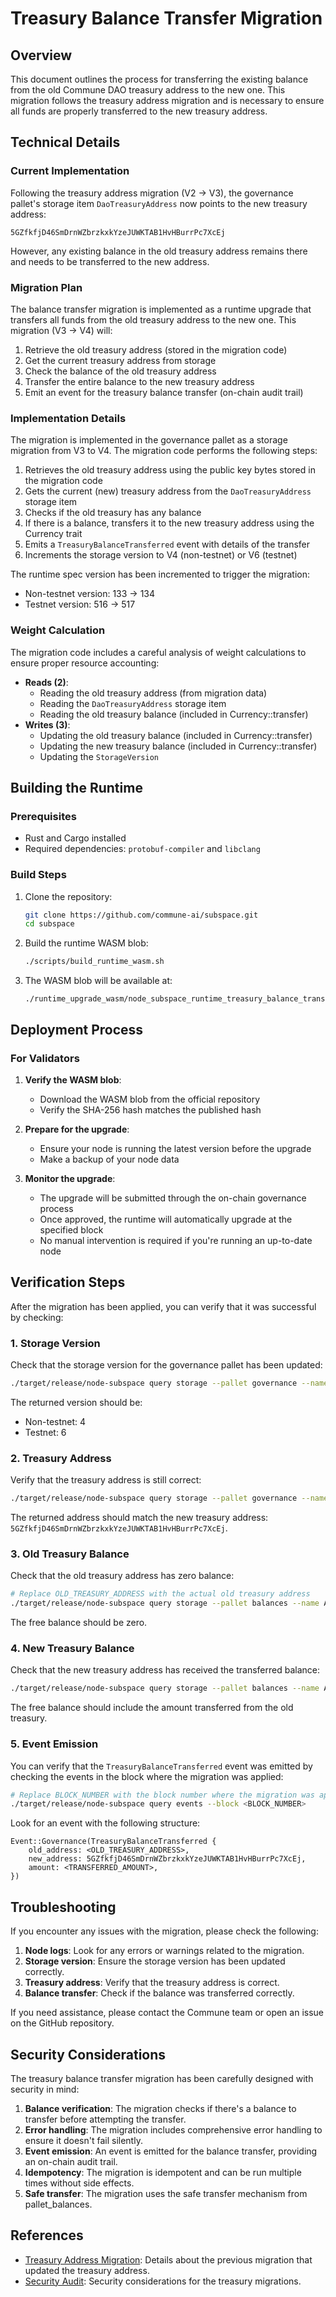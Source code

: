 # Treasury Balance Transfer Migration

## Overview

This document outlines the process for transferring the existing balance from the old Commune DAO treasury address to the new one. This migration follows the treasury address migration and is necessary to ensure all funds are properly transferred to the new treasury address.

## Technical Details

### Current Implementation

Following the treasury address migration (V2 → V3), the governance pallet's storage item `DaoTreasuryAddress` now points to the new treasury address:

```
5GZfkfjD46SmDrnWZbrzkxkYzeJUWKTAB1HvHBurrPc7XcEj
```

However, any existing balance in the old treasury address remains there and needs to be transferred to the new address.

### Migration Plan

The balance transfer migration is implemented as a runtime upgrade that transfers all funds from the old treasury address to the new one. This migration (V3 → V4) will:

1. Retrieve the old treasury address (stored in the migration code)
2. Get the current treasury address from storage
3. Check the balance of the old treasury address
4. Transfer the entire balance to the new treasury address
5. Emit an event for the treasury balance transfer (on-chain audit trail)

### Implementation Details

The migration is implemented in the governance pallet as a storage migration from V3 to V4. The migration code performs the following steps:

1. Retrieves the old treasury address using the public key bytes stored in the migration code
2. Gets the current (new) treasury address from the `DaoTreasuryAddress` storage item
3. Checks if the old treasury has any balance
4. If there is a balance, transfers it to the new treasury address using the Currency trait
5. Emits a `TreasuryBalanceTransferred` event with details of the transfer
6. Increments the storage version to V4 (non-testnet) or V6 (testnet)

The runtime spec version has been incremented to trigger the migration:
- Non-testnet version: 133 → 134
- Testnet version: 516 → 517

### Weight Calculation

The migration code includes a careful analysis of weight calculations to ensure proper resource accounting:

- **Reads (2)**:
  - Reading the old treasury address (from migration data)
  - Reading the `DaoTreasuryAddress` storage item
  - Reading the old treasury balance (included in Currency::transfer)
- **Writes (3)**:
  - Updating the old treasury balance (included in Currency::transfer)
  - Updating the new treasury balance (included in Currency::transfer)
  - Updating the `StorageVersion`

## Building the Runtime

### Prerequisites

- Rust and Cargo installed
- Required dependencies: `protobuf-compiler` and `libclang`

### Build Steps

1. Clone the repository:
   ```bash
   git clone https://github.com/commune-ai/subspace.git
   cd subspace
   ```

2. Build the runtime WASM blob:
   ```bash
   ./scripts/build_runtime_wasm.sh
   ```

3. The WASM blob will be available at:
   ```
   ./runtime_upgrade_wasm/node_subspace_runtime_treasury_balance_transfer.compact.compressed.wasm
   ```

## Deployment Process

### For Validators

1. **Verify the WASM blob**:
   - Download the WASM blob from the official repository
   - Verify the SHA-256 hash matches the published hash

2. **Prepare for the upgrade**:
   - Ensure your node is running the latest version before the upgrade
   - Make a backup of your node data

3. **Monitor the upgrade**:
   - The upgrade will be submitted through the on-chain governance process
   - Once approved, the runtime will automatically upgrade at the specified block
   - No manual intervention is required if you're running an up-to-date node

## Verification Steps

After the migration has been applied, you can verify that it was successful by checking:

### 1. Storage Version

Check that the storage version for the governance pallet has been updated:

```bash
./target/release/node-subspace query storage --pallet governance --name StorageVersion
```

The returned version should be:
- Non-testnet: 4
- Testnet: 6

### 2. Treasury Address

Verify that the treasury address is still correct:

```bash
./target/release/node-subspace query storage --pallet governance --name DaoTreasuryAddress
```

The returned address should match the new treasury address: `5GZfkfjD46SmDrnWZbrzkxkYzeJUWKTAB1HvHBurrPc7XcEj`.

### 3. Old Treasury Balance

Check that the old treasury address has zero balance:

```bash
# Replace OLD_TREASURY_ADDRESS with the actual old treasury address
./target/release/node-subspace query storage --pallet balances --name Account --key <OLD_TREASURY_ADDRESS>
```

The free balance should be zero.

### 4. New Treasury Balance

Check that the new treasury address has received the transferred balance:

```bash
./target/release/node-subspace query storage --pallet balances --name Account --key 5GZfkfjD46SmDrnWZbrzkxkYzeJUWKTAB1HvHBurrPc7XcEj
```

The free balance should include the amount transferred from the old treasury.

### 5. Event Emission

You can verify that the `TreasuryBalanceTransferred` event was emitted by checking the events in the block where the migration was applied:

```bash
# Replace BLOCK_NUMBER with the block number where the migration was applied
./target/release/node-subspace query events --block <BLOCK_NUMBER>
```

Look for an event with the following structure:
```
Event::Governance(TreasuryBalanceTransferred {
    old_address: <OLD_TREASURY_ADDRESS>,
    new_address: 5GZfkfjD46SmDrnWZbrzkxkYzeJUWKTAB1HvHBurrPc7XcEj,
    amount: <TRANSFERRED_AMOUNT>,
})
```

## Troubleshooting

If you encounter any issues with the migration, please check the following:

1. **Node logs**: Look for any errors or warnings related to the migration.
2. **Storage version**: Ensure the storage version has been updated correctly.
3. **Treasury address**: Verify that the treasury address is correct.
4. **Balance transfer**: Check if the balance was transferred correctly.

If you need assistance, please contact the Commune team or open an issue on the GitHub repository.

## Security Considerations

The treasury balance transfer migration has been carefully designed with security in mind:

1. **Balance verification**: The migration checks if there's a balance to transfer before attempting the transfer.
2. **Error handling**: The migration includes comprehensive error handling to ensure it doesn't fail silently.
3. **Event emission**: An event is emitted for the balance transfer, providing an on-chain audit trail.
4. **Idempotency**: The migration is idempotent and can be run multiple times without side effects.
5. **Safe transfer**: The migration uses the safe transfer mechanism from pallet_balances.

## References

- [Treasury Address Migration](./tm-overview.md): Details about the previous migration that updated the treasury address.
- [Security Audit](./tm-security-audit.md): Security considerations for the treasury migrations.
